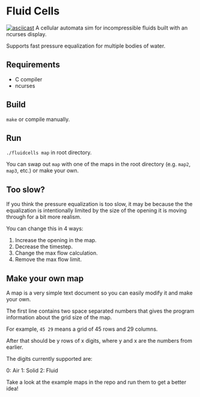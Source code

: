 # Fluid Cells
[![asciicast](https://asciinema.org/a/QIWoz5yjDxWyf8igaXYQM6Osb.svg)](https://asciinema.org/a/QIWoz5yjDxWyf8igaXYQM6Osb)
A cellular automata sim for incompressible fluids built with an ncurses display.

Supports fast pressure equalization for multiple bodies of water.

## Requirements
- C compiler 
- ncurses

## Build
`make` or compile manually.

## Run
`./fluidcells map` in root directory.

You can swap out `map` with one of the maps in the root directory (e.g. `map2`, `map3`, etc.) or make your own.

## Too slow?
If you think the pressure equalization is too slow, it may be because the the equalization is intentionally limited by the size of the opening it is moving through for a bit more realism.

You can change this in 4 ways:
1. Increase the opening in the map.
2. Decrease the timestep.
3. Change the max flow calculation.
4. Remove the max flow limit.

## Make your own map
A map is a very simple text document so you can easily modify it and make your own.

The first line contains two space separated numbers that gives the program information about the grid size of the map.

For example, `45 29` means a grid of 45 rows and 29 columns.

After that should be y rows of x digits, where y and x are the numbers from earlier.

The digits currently supported are:

0: Air
1: Solid
2: Fluid

Take a look at the example maps in the repo and run them to get a better idea!
